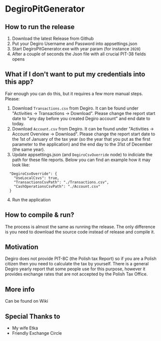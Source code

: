 # DegiroPitGenerator

## How to run the release
1. Download the latest Release from Github
2. Put your Degiro Username and Password into appsettings.json
3. Start DegiroPitGenerator.exe with year param (for instance `2020`)
4. After a couple of seconds the Json file with all crucial PIT-38 fields opens

## What if I don't want to put my credentials into this app?
Fair enough you can do this, but it requires a few more manual steps. Please:
1. Download `Transactions.csv` from Degiro. It can be found under "Activities -> Transactions -> Download". Please change the report start date to "any day before you created Degiro account" and end date to today.
2. Download `Account.csv` from Degiro. It can be found under "Activities -> Account Overview -> Download". Please change the report start date to the 1st of January of the tax year (so the year that you put as the first parameter to the application) and the end day to the 31st of December (the same year).
3. Update appsettings.json (and `DegiroCsvOverride` node) to indiciate the path for these file reports. Below you can find an example how it may look like:
```
  "DegiroCsvOverride": {
    "UseLocalCsvs": true,
    "TransactionsCsvPath": "./Transactions.csv",
    "CashOperationsCsvPath": "./Account.csv"
  }
```
4. Run the application

## How to compile & run?
The process is almost the same as running the release. The only difference is you need to download the source code instead of release and compile it.

## Motivation
Degiro does not provide PIT-8C (the Polish tax Report) so if you are a Polish citizen then you need to calculate the tax by yourself. There is a general Degiro yearly report that some people use for this purpose, however it provides exchange rates that are not accepted by the Polish Tax Office.

## More info
Can be found on Wiki

## Special Thanks to
- My wife Etka
- Friendly Exchange Circle
